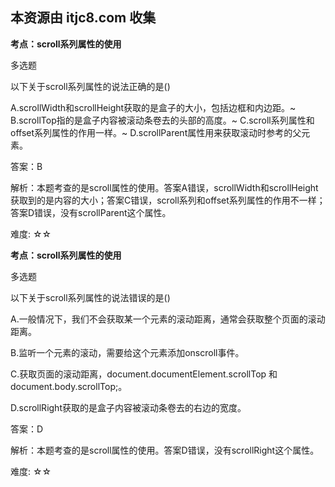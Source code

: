 ## 本资源由 itjc8.com 收集


**考点：scroll系列属性的使用**

多选题

以下关于scroll系列属性的说法正确的是()

A.scrollWidth和scrollHeight获取的是盒子的大小，包括边框和内边距。~
B.scrollTop指的是盒子内容被滚动条卷去的头部的高度。~
C.scroll系列属性和offset系列属性的作用一样。~
D.scrollParent属性用来获取滚动时参考的父元素。

答案：B

解析：本题考查的是scroll属性的使用。答案A错误，scrollWidth和scrollHeight获取到的是内容的大小；答案C错误，scroll系列和offset系列属性的作用不一样；答案D错误，没有scrollParent这个属性。

难度: ☆☆



**考点：scroll系列属性的使用**

多选题

以下关于scroll系列属性的说法错误的是()

A.一般情况下，我们不会获取某一个元素的滚动距离，通常会获取整个页面的滚动距离。

B.监听一个元素的滚动，需要给这个元素添加onscroll事件。

C.获取页面的滚动距离，document.documentElement.scrollTop 和 document.body.scrollTop;。

D.scrollRight获取的是盒子内容被滚动条卷去的右边的宽度。

答案：D

解析：本题考查的是scroll属性的使用。答案D错误，没有scrollRight这个属性。

难度: ☆☆







